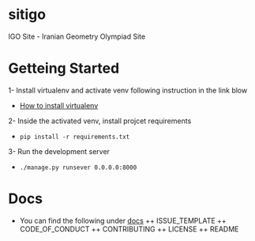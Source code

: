 # sitigo
IGO Site - Iranian Geometry Olympiad Site

# Getteing Started
1- Install virtualenv and activate venv following instruction in the link blow
* [How to install virtualenv](https://gist.github.com/Geoyi/d9fab4f609e9f75941946be45000632b)

2- Inside the activated venv, install projcet requirements
* `pip install -r requirements.txt`

3- Run the development server
* `./manage.py runsever 0.0.0.0:8000`

# Docs
* You can find the following under [docs](https://github.com/mrtaalebi/sitigo/tree/master/docs)
++ ISSUE_TEMPLATE
++ CODE_OF_CONDUCT
++ CONTRIBUTING
++ LICENSE
++ README
